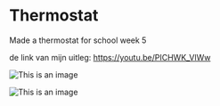 # Thermostat
Made a thermostat for school week 5

de link van mijn uitleg: https://youtu.be/PICHWK_VlWw

![This is an image](https://cdn.discordapp.com/attachments/720726683589541959/953686243475091506/Screenshot_20220316-170525_Gallery.jpg)

![This is an image](https://cdn.discordapp.com/attachments/720726683589541959/953691240673722538/Screenshot_1.png)
